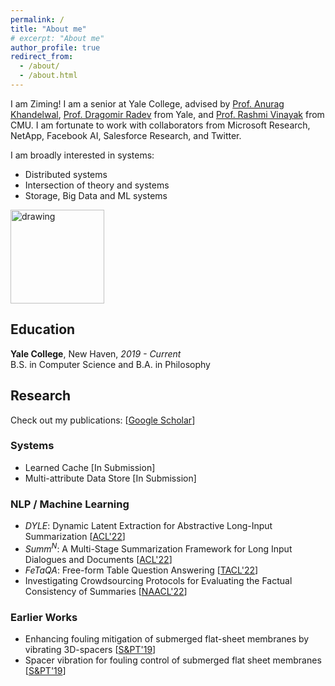 ```yaml
---
permalink: /
title: "About me" 
# excerpt: "About me"
author_profile: true
redirect_from: 
  - /about/
  - /about.html
---
```

<!-- ## Hey there <img src="https://media.giphy.com/media/hvRJCLFzcasrR4ia7z/giphy.gif" width="25px"> -->
I am Ziming! I am a senior at Yale College, advised by [Prof. Anurag Khandelwal](https://www.anuragkhandelwal.com/), [Prof. Dragomir Radev](http://www.cs.yale.edu/homes/radev/) from Yale, and [Prof. Rashmi Vinayak](http://www.cs.cmu.edu/~rvinayak/) from CMU. I am fortunate to work with collaborators from Microsoft Research, NetApp, Facebook AI, Salesforce Research, and Twitter.

I am broadly interested in systems:
- Distributed systems
- Intersection of theory and systems
- Storage, Big Data and ML systems
  
<img src="https://i.pinimg.com/originals/e4/26/70/e426702edf874b181aced1e2fa5c6cde.gif" alt="drawing" width="150"/>

## Education

**Yale College**, New Haven, *2019 - Current*\
B.S. in Computer Science and B.A. in Philosophy
## Research
Check out my publications: [[Google Scholar](https://scholar.google.com/citations?user=ycaUmLkAAAAJ&hl=en)]
### Systems

* Learned Cache [In Submission]
* Multi-attribute Data Store [In Submission]
  
### NLP / Machine Learning

* _DYLE_: Dynamic Latent Extraction for Abstractive Long-Input Summarization [[ACL'22](https://aclanthology.org/2022.acl-long.118/)]
* _Summ<sup>N</sup>_: A Multi-Stage Summarization Framework for Long Input Dialogues and Documents [[ACL'22](https://aclanthology.org/2022.acl-long.112/)]
* _FeTaQA_: Free-form Table Question Answering [[TACL'22](https://direct.mit.edu/tacl/article/doi/10.1162/tacl_a_00446/109273/FeTaQA-Free-form-Table-Question-Answering)]
* Investigating Crowdsourcing Protocols for Evaluating the Factual Consistency of Summaries [[NAACL'22](https://aclanthology.org/2022.naacl-main.417/)]

### Earlier Works
* Enhancing fouling mitigation of submerged flat-sheet membranes by vibrating 3D-spacers [[S&PT'19](https://www.sciencedirect.com/science/article/pii/S1383586618333240)]
* Spacer vibration for fouling control of submerged flat sheet membranes [[S&PT'19](https://www.sciencedirect.com/science/article/pii/S1383586618319968)]